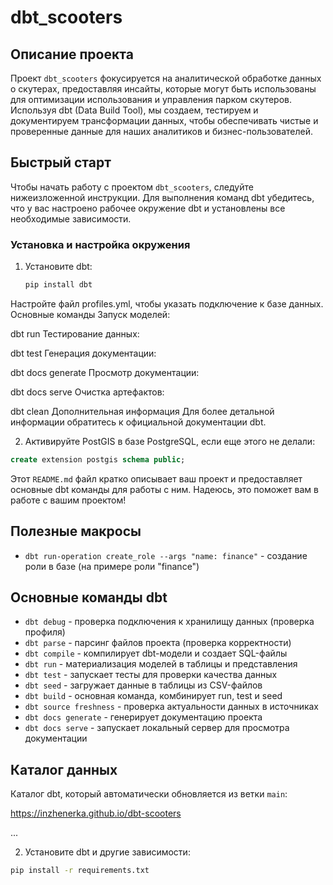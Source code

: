 # dbt_scooters

## Описание проекта

Проект `dbt_scooters` фокусируется на аналитической обработке данных о скутерах, предоставляя инсайты, которые могут быть использованы для оптимизации использования и управления парком скутеров. Используя dbt (Data Build Tool), мы создаем, тестируем и документируем трансформации данных, чтобы обеспечивать чистые и проверенные данные для наших аналитиков и бизнес-пользователей.

## Быстрый старт

Чтобы начать работу с проектом `dbt_scooters`, следуйте нижеизложенной инструкции. Для выполнения команд dbt убедитесь, что у вас настроено рабочее окружение dbt и установлены все необходимые зависимости.

### Установка и настройка окружения

1. Установите dbt:
   ```bash
   pip install dbt
Настройте файл profiles.yml, чтобы указать подключение к базе данных.
Основные команды
Запуск моделей:

dbt run
Тестирование данных:

dbt test
Генерация документации:

dbt docs generate
Просмотр документации:

dbt docs serve
Очистка артефактов:

dbt clean
Дополнительная информация
Для более детальной информации обратитесь к официальной документации dbt.

2. Активируйте PostGIS в базе PostgreSQL, если еще этого не делали:

```sql
create extension postgis schema public;
```

Этот `README.md` файл кратко описывает ваш проект и предоставляет основные dbt команды для работы с ним. Надеюсь, это поможет вам в работе с вашим проектом!

## Полезные макросы

- `dbt run-operation create_role --args "name: finance"` - создание роли в базе (на примере роли "finance")


## Основные команды dbt

- `dbt debug` - проверка подключения к хранилищу данных (проверка профиля)
- `dbt parse` - парсинг файлов проекта (проверка корректности)
- `dbt compile` - компилирует dbt-модели и создает SQL-файлы
- `dbt run` - материализация моделей в таблицы и представления
- `dbt test` - запускает тесты для проверки качества данных
- `dbt seed` - загружает данные в таблицы из CSV-файлов
- `dbt build` - основная команда, комбинирует run, test и seed
- `dbt source freshness` - проверка актуальности данных в источниках
- `dbt docs generate` - генерирует документацию проекта
- `dbt docs serve` - запускает локальный сервер для просмотра документации

## Каталог данных

Каталог dbt, который автоматически обновляется из ветки `main`:

https://inzhenerka.github.io/dbt-scooters

...

2. Установите dbt и другие зависимости:
   
```bash
pip install -r requirements.txt
```